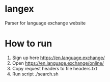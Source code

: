 # langex
Parser for language exchange website

# How to run
1. Sign up here https://en.language.exchange/
2. Open https://en.language.exchange/online/
3. Copy request headers to file headers.txt
4. Run script ./search.sh
